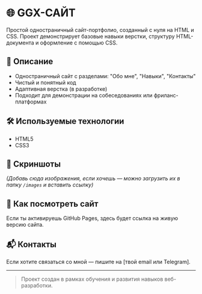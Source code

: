 # 🌐 GGX-САЙТ

Простой одностраничный сайт-портфолио, созданный с нуля на HTML и CSS. Проект демонстрирует базовые навыки верстки, структуру HTML-документа и оформление с помощью CSS.

## 📌 Описание

- Одностраничный сайт с разделами: "Обо мне", "Навыки", "Контакты"
- Чистый и понятный код
- Адаптивная верстка (в разработке)
- Подходит для демонстрации на собеседованиях или фриланс-платформах

## 🛠️ Используемые технологии

- HTML5
- CSS3

## 📸 Скриншоты

*(Добавь сюда изображения, если хочешь — можно загрузить их в папку `/images` и вставить ссылку)*

## 🚀 Как посмотреть сайт

Если ты активируешь GitHub Pages, здесь будет ссылка на живую версию сайта.

## 📬 Контакты

Если хотите связаться со мной — пишите на [твой email или Telegram].

---

> Проект создан в рамках обучения и развития навыков веб-разработки.